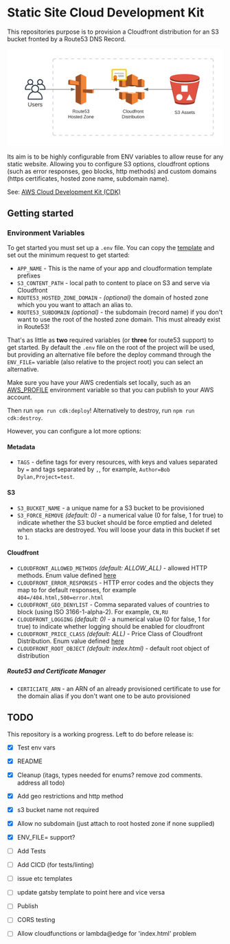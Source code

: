 # Static Site Cloud Development Kit

This repositories purpose is to provision a Cloudfront distribution for an S3 bucket fronted by a Route53 DNS Record.

![Diagram](./assets/diagram.png)

Its aim is to be highly configurable from ENV variables to allow reuse for any static website. Allowing you to configure S3 options, cloudfront options (such as error responses, geo blocks, http methods) and custom domains (https certificates, hosted zone name, subdomain name).

See: [AWS Cloud Development Kit (CDK)](https://github.com/aws/aws-cdk)

## Getting started

### Environment Variables

To get started you must set up a `.env` file. You can copy the [template](.env.example) and set out the minimum request to get started:

* `APP_NAME` - This is the name of your app and cloudformation template prefixes
* `S3_CONTENT_PATH` - local path to content to place on S3 and serve via Cloudfront
* `ROUTE53_HOSTED_ZONE_DOMAIN` - _(optional)_ the domain of hosted zone which you you want to attach an alias to.
* `ROUTE53_SUBDOMAIN` _(optional)_ - the subdomain (record name) if you don't want to use the root of the hosted zone domain. This must already exist in Route53!

That's as little as **two** required variables (or **three** for route53 support) to get started. By default the `.env` file on the root of the project will be used, but providing an alternative file before the deploy command through the `ENV_FILE=` variable (also relative to the project root) you can select an alternative.

Make sure you have your AWS credentials set locally, such as an [AWS_PROFILE](https://docs.aws.amazon.com/cli/latest/userguide/cli-configure-profiles.html) environment variable so that you can publish to your AWS account.

Then run `npm run cdk:deploy`! Alternatively to destroy, run `npm run cdk:destroy`.

However, you can configure a lot more options:

#### Metadata

* `TAGS` - define tags for every resources, with keys and values separated by `=` and tags separated by `,`, for example, `Author=Bob Dylan,Project=test`.

#### S3

* `S3_BUCKET_NAME` - a unique name for a S3 bucket to be provisioned
* `S3_FORCE_REMOVE` _(default: 0)_ - a numerical value (0 for false, 1 for true) to indicate whether the S3 bucket should be force emptied and deleted when stacks are destroyed. You will loose your data in this bucket if set to `1`.

#### Cloudfront

* `CLOUDFRONT_ALLOWED_METHODS` _(default: ALLOW_ALL)_ - allowed HTTP methods. Enum value defined [here](https://docs.aws.amazon.com/cdk/api/v2/docs/aws-cdk-lib.aws_cloudfront.AllowedMethods.html
)
* `CLOUDFRONT_ERROR_RESPONSES` - HTTP error codes and the objects they map to for default responses, for example `404=/404.html,500=error.html`
* `CLOUDFRONT_GEO_DENYLIST` - Comma separated values of countries to block (using ISO 3166-1-alpha-2). For example, `CN,RU`
* `CLOUDFRONT_LOGGING` _(default: 0)_ - a numerical value (0 for false, 1 for true) to indicate whether logging should be enabled for cloudfront
* `CLOUDFRONT_PRICE_CLASS` _(default: ALL)_ - Price Class of Cloudfront Distribution. Enum value defined [here](https://docs.aws.amazon.com/cdk/api/v2/docs/aws-cdk-lib.aws_cloudfront.PriceClass.html)
* `CLOUDFRONT_ROOT_OBJECT` _(default: index.html)_ - default root object of distribution

##### Route53 and Certificate Manager

* `CERTICIATE_ARN` - an ARN of an already provisioned certificate to use for the domain alias if you don't want one to be auto provisioned

## TODO

This repository is a working progress. Left to do before release is:

- [x] Test env vars
- [x] README
- [x] Cleanup (itags, types needed for enums? remove zod comments. address all todo)
- [x] Add geo restrictions and http method
- [x] s3 bucket name not required
- [x] Allow no subdomain (just attach to root hosted zone if none supplied)
- [x] ENV_FILE= support?
- [ ] Add Tests
- [ ] Add CICD (for tests/linting)
- [ ] issue etc templates
- [ ] update gatsby template to point here and vice versa
- [ ] Publish
- [ ] CORS testing
- [ ] Allow cloudfunctions or lambda@edge for 'index.html' problem



